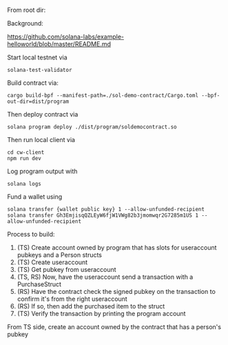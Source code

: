 
From root dir:

Background:

https://github.com/solana-labs/example-helloworld/blob/master/README.md

Start local testnet via
```
solana-test-validator
```

Build contract via:
```
cargo build-bpf --manifest-path=./sol-demo-contract/Cargo.toml --bpf-out-dir=dist/program
```


Then deploy contract via
```
solana program deploy ./dist/program/soldemocontract.so
```






Then run local client via
```
cd cw-client
npm run dev
```

Log program output with 
```
solana logs
```


Fund a wallet using 
```
solana transfer {wallet public key} 1 --allow-unfunded-recipient
solana transfer Gh3EmjisqQZLEyW6fjW1VWg82b3jmomwqr2G7285m1US 1 --allow-unfunded-recipient
```



Process to build:


1. (TS) Create account owned by program that has slots for useraccount pubkeys and a Person structs
2. (TS) Create useraccount
3. (TS) Get pubkey from useraccount
4. (TS, RS) Now, have the useraccount send a transaction with a PurchaseStruct
5. (RS) Have the contract check the signed pubkey on the transaction to confirm it's from the right useraccount
6. (RS) If so, then add the purchased item to the struct
7. (TS) Verify the transaction by printing the program account

From TS side, create an account owned by the contract that has a person's pubkey
